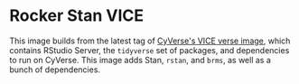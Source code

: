 # Rocker Stan VICE

This image builds from the latest tag of [CyVerse's VICE verse image](https://harbor.cyverse.org/harbor/projects/17/repositories/rstudio%2Fverse), which contains RStudio Server, the `tidyverse` set of packages, and dependencies to run on CyVerse. This image adds Stan, `rstan`, and `brms`, as well as a bunch of dependencies.
